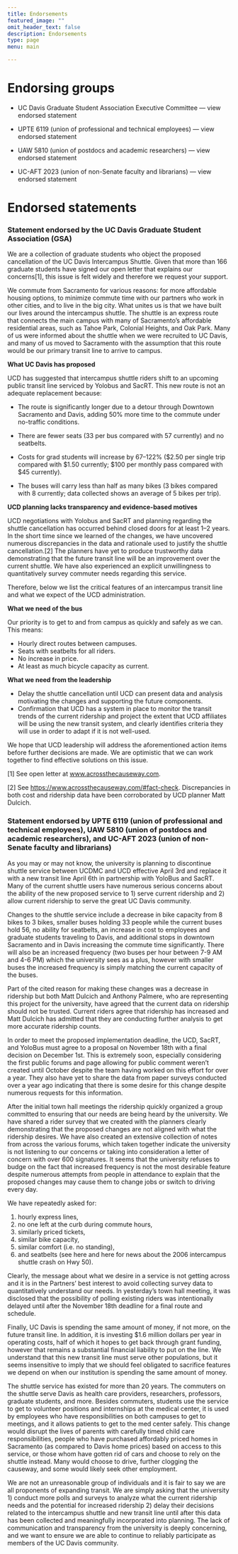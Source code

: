 ```yaml
---
title: Endorsements
featured_image: ""
omit_header_text: false
description: Endorsements
type: page
menu: main

---
```


# Endorsing groups

- UC Davis Graduate Student Association Executive Committee — view endorsed statement

- UPTE 6119 (union of professional and technical employees) — view endorsed statement

- UAW 5810 (union of postdocs and academic researchers) — view endorsed statement

- UC-AFT 2023 (union of non-Senate faculty and librarians) — view endorsed statement

# Endorsed statements

### Statement endorsed by the UC Davis Graduate Student Association (GSA)

We are a collection of graduate students who object the proposed cancellation of the UC Davis Intercampus Shuttle. Given that more than 166 graduate students have signed our open letter that explains our concerns[1], this issue is felt widely and therefore we request your support.

We commute from Sacramento for various reasons: for more affordable housing options, to minimize commute time with our partners who work in other cities, and to live in the big city. What unites us is that we have built our lives around the intercampus shuttle. The shuttle is an express route that connects the main campus with many of Sacramento’s affordable residential areas, such as Tahoe Park, Colonial Heights, and Oak Park. Many of us were informed about the shuttle when we were recruited to UC Davis, and many of us moved to Sacramento with the assumption that this route would be our primary transit line to arrive to campus.

**What UC Davis has proposed**

UCD has suggested that intercampus shuttle riders shift to an upcoming public transit line serviced by Yolobus and SacRT. This new route is not an adequate replacement because:

- The route is significantly longer due to a detour through Downtown Sacramento and Davis, adding 50% more time to the commute under no-traffic conditions.

- There are fewer seats (33 per bus compared with 57 currently) and no seatbelts.

- Costs for grad students will increase by 67–122% ($2.50 per single trip compared with $1.50 currently; $100 per monthly pass compared with $45 currently).
- The buses will carry less than half as many bikes (3 bikes compared with 8 currently; data collected shows an average of 5 bikes per trip).

**UCD planning lacks transparency and evidence-based motives**

UCD negotiations with Yolobus and SacRT and planning regarding the shuttle cancellation has occurred behind closed doors for at least 1–2 years. In the short time since we learned of the changes, we have uncovered numerous discrepancies in the data and rationale used to justify the shuttle cancellation.[2] The planners have yet to produce trustworthy data demonstrating that the future transit line will be an improvement over the current shuttle. We have also experienced an explicit unwillingness to quantitatively survey commuter needs regarding this service.

Therefore, below we list the critical features of an intercampus transit line and what we expect of the UCD administration.

**What we need of the bus**

Our priority is to get to and from campus as quickly and safely as we can. This means:

- Hourly direct routes between campuses.
- Seats with seatbelts for all riders.
- No increase in price.
- At least as much bicycle capacity as current.

**What we need from the leadership**

- Delay the shuttle cancellation until UCD can present data and analysis motivating the changes and supporting the future components.
- Confirmation that UCD has a system in place to monitor the transit trends of the current ridership and project the extent that UCD affiliates will be using the new transit system, and clearly identifies criteria they will use in order to adapt if it is not well-used.

We hope that UCD leadership will address the aforementioned action items before further decisions are made. We are optimistic that we can work together to find effective solutions on this issue.

[1] See open letter at www.acrossthecauseway.com.

[2] See https://www.acrossthecauseway.com/#fact-check. Discrepancies in both cost and ridership data have been corroborated by UCD planner Matt Dulcich.

### Statement endorsed by UPTE 6119 (union of professional and technical employees), UAW 5810 (union of postdocs and academic researchers), and UC-AFT 2023 (union of non-Senate faculty and librarians)

As you may or may not know, the university is planning to discontinue shuttle service between UCDMC and UCD effective April 3rd and replace it with a new transit line April 6th in partnership with YoloBus and SacRT.  Many of the current shuttle users have numerous serious concerns about the ability of the new proposed service to 1) serve current ridership and 2) allow current ridership to serve the great UC Davis community.

Changes to the shuttle service include a decrease in bike capacity from 8 bikes to 3 bikes, smaller buses holding 33 people while the current buses hold 56, no ability for seatbelts, an increase in cost to employees and graduate students traveling to Davis, and additional stops in downtown Sacramento and in Davis increasing the commute time significantly.  There will also be an increased frequency (two buses per hour between 7-9 AM and 4-6 PM) which the university sees as a plus, however with smaller buses the increased frequency is simply matching the current capacity of the buses.

Part of the cited reason for making these changes was a decrease in ridership but both Matt Dulcich and Anthony Palmere, who are representing this project for the university, have agreed that the current data on ridership should not be trusted.  Current riders agree that ridership has increased and Matt Dulcich has admitted that they are conducting further analysis to get more accurate ridership counts.

In order to meet the proposed implementation deadline, the UCD, SacRT, and YoloBus must agree to a proposal on November 18th with a final decision on December 1st.  This is extremely soon, especially considering the first public forums and page allowing for public comment weren’t created until October despite the team having worked on this effort for over a year.  They also have yet to share the data from paper surveys conducted over a year ago indicating that there is some desire for this change despite numerous requests for this information.

After the initial town hall meetings the ridership quickly organized a group committed to ensuring that our needs are being heard by the university.  We have shared a rider survey that we created with the planners clearly demonstrating that the proposed changes are not aligned with what the ridership desires. We have also created an extensive collection of notes from across the various forums, which taken together indicate the university is not listening to our concerns or taking into consideration a letter of concern with over 600 signatures.  It seems that the university refuses to budge on the fact that increased frequency is not the most desirable feature despite numerous attempts from people in attendance to explain that the proposed changes may cause them to change jobs or switch to driving every day.

We have repeatedly asked for:

1. hourly express lines,
1. no one left at the curb during commute hours,
1. similarly priced tickets,
1. similar bike capacity,
1. similar comfort (i.e. no standing),
1. and seatbelts (see here and here for news about the 2006 intercampus shuttle crash on Hwy 50).

Clearly, the message about what we desire in a service is not getting across and it is in the Partners’ best interest to avoid collecting survey data to quantitatively understand our needs. In yesterday’s town hall meeting, it was disclosed that the possibility of polling existing riders was intentionally delayed until after the November 18th deadline for a final route and schedule.

Finally, UC Davis is spending the same amount of money, if not more, on the future transit line. In addition, it is investing $1.6 million dollars per year in operating costs, half of which it hopes to get back through grant funding, however that remains a substantial financial liability to put on the line. We understand that this new transit line must serve other populations, but it seems insensitive to imply that we should feel obligated to sacrifice features we depend on when our institution is spending the same amount of money.

The shuttle service has existed for more than 20 years.  The commuters on the shuttle serve Davis as health care providers, researchers, professors, graduate students, and more.  Besides commuters, students use the service to get to volunteer positions and internships at the medical center, it is used by employees who have responsibilities on both campuses to get to meetings, and it allows patients to get to the med center safely. This change would disrupt the lives of parents with carefully timed child care responsibilities, people who have purchased affordably priced  homes in Sacramento (as compared to Davis home prices) based on access to this service, or those whom have gotten rid of cars and choose to rely on the shuttle instead. Many would choose to drive, further clogging the causeway, and some would likely seek other employment.

We are not an unreasonable group of individuals and it is fair to say we are all proponents of expanding transit. We are simply asking that the university 1) conduct more polls and surveys to analyze what the current ridership needs and the potential for increased ridership 2) delay their decisions related to the intercampus shuttle and new transit line until after this data has been collected and meaningfully incorporated into planning.  The lack of communication and transparency from the university is deeply concerning, and we want to ensure we are able to continue to reliably participate as members of the UC Davis community.
